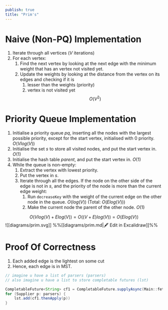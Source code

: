 ```yaml
---
publish: true
title: "Prim's"
---
```

# Naive (Non-PQ) Implementation

1. Iterate through all vertices ($V$ iterations)
2. For each vertex:
	1. Find the next vertex by looking at the next edge with the minimum weight that has an vertex not visited yet.
	2. Update the weights by looking at the distance from the vertex on its edges and checking if it is
		1. lesser than the weights (priority)
		2. vertex is not visited yet
$$ O(V^2)$$
# Priority Queue Implementation

1. Initialise a priority queue $pq$, inserting all the nodes with the largest possible priority, except for the start vertex, initialised with $0$ priority. $O(Vlog(V))$
2. Initialise the set $s$ to store all visited nodes, and put the start vertex in. $O(1)$
3. Initialise the hash table $parent$, and put the start vertex in. $O(1)$
4. While the queue is non-empty: 
	1. Extract the vertex with lowest priority.
	2. Put the vertex in $s$.
	3. Iterate through all the edges. 
	   If the node on the other side of the edge is not in $s$, and the priority of the node is more than the current edge weight:
		1. Run ``decreaseKey`` with the weight of the current edge on the other node in the queue. $O(log(V))$ (Total: $O(Elog(V))$)
		2. Make the current node the parent of the other node. $O(1)$

$$
O(Vlog(V) + Elog(V)) =  O((V + E)log(V)) = O(Elog(V))
$$
![[diagrams/prim.svg]]
%%[[diagrams/prim.md|🖋 Edit in Excalidraw]]%%

# Proof Of Correctness

1. Each added edge is the lightest on some cut
2. Hence, each edge is in MST.

```Java
// imagine u have a list of parsers (parsers)
// also imagine u have a list to store completable futures (lst)

CompletableFuture<String> cf1 = CompletableFuture.supplyAsync(Main::fetchData)
for (Supplier p: parsers) {
	lst.add(cf1.thenApply(p))
}	
```

